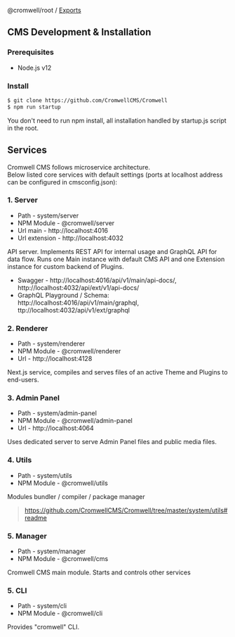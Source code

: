 @cromwell/root / [Exports](./modules.md)

## CMS Development & Installation

### Prerequisites
- Node.js v12

### Install

```sh
$ git clone https://github.com/CromwellCMS/Cromwell
$ npm run startup
``` 
You don't need to run npm install, all installation handled by startup.js script in the root.

## Services

Cromwell CMS follows microservice architecture.  
Below listed core services with default settings (ports at localhost address can be configured in cmsconfig.json):

### 1. Server
- Path - system/server
- NPM Module - @cromwell/server
- Url main - http://localhost:4016
- Url extension - http://localhost:4032

API server. Implements REST API for internal usage and GraphQL API for data flow. Runs one Main instance with default CMS API and one Extension instance for custom backend of Plugins.

- Swagger - http://localhost:4016/api/v1/main/api-docs/, http://localhost:4032/api/ext/v1/api-docs/
- GraphQL Playground / Schema: http://localhost:4016/api/v1/main/graphql, ttp://localhost:4032/api/v1/ext/graphql

### 2. Renderer 
- Path - system/renderer
- NPM Module - @cromwell/renderer
- Url - http://localhost:4128

Next.js service, compiles and serves files of an active Theme and Plugins to end-users.

### 3. Admin Panel
- Path - system/admin-panel
- NPM Module - @cromwell/admin-panel
- Url - http://localhost:4064

Uses dedicated server to serve Admin Panel files and public media files. 

### 4. Utils
- Path - system/utils
- NPM Module - @cromwell/utils

Modules bundler / compiler / package manager
> https://github.com/CromwellCMS/Cromwell/tree/master/system/utils#readme

### 5. Manager
- Path - system/manager
- NPM Module - @cromwell/cms

Cromwell CMS main module. Starts and controls other services

### 5. CLI
- Path - system/cli
- NPM Module - @cromwell/cli

Provides "cromwell" CLI.

